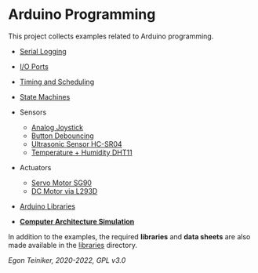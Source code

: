 # Arduino Programming

This project collects examples related to Arduino programming.

* [Serial Logging](https://github.com/teiniker/teiniker-lectures-arduino/tree/main/interfaces/serial)

* [I/O Ports](https://github.com/teiniker/teiniker-lectures-arduino/tree/main/io-ports)

* [Timing and Scheduling](https://github.com/teiniker/teiniker-lectures-arduino/tree/main/timing)

* [State Machines](https://github.com/teiniker/teiniker-lectures-arduino/tree/main/state-machines)

* Sensors
  * [Analog Joystick](sensors/joystick)
  * [Button Debouncing](sensors/button-debouncing)
  * [Ultrasonic Sensor HC-SR04](sensors/hc-sr04)
  * [Temperature + Humidity DHT11](sensors/dht11)
  
* Actuators
  * [Servo Motor SG90](actuators/sg90)
  * [DC Motor via L293D](actuators/L293)
 
* [Arduino Libraries](https://github.com/teiniker/teiniker-lectures-arduino/tree/main/libraries)


* [**Computer Architecture Simulation**](https://github.com/teiniker/teiniker-lectures-arduino/blob/main/simulation)

In addition to the examples, the required **libraries** and **data sheets** are also made available in the 
[libraries](https://github.com/teiniker/teiniker-lectures-arduino/tree/main/libraries) directory.


*Egon Teiniker, 2020-2022, GPL v3.0* 
